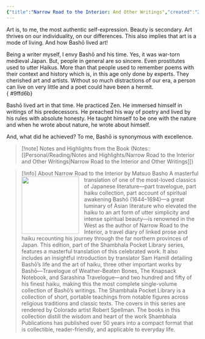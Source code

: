 ```yaml
---
{"title":"Narrow Road to the Interior: And Other Writings","created":"2021-06-25T00:00:00+06:00","updated":"2023-02-27T12:22:31+06:00","read_at":["2021-06-26T00:00:00+06:00"],"read_count":1,"authors":["Matsuo Bashō","Sam Hamill"],"isbn10":1570627169,"status":"Read","rating":5,"reviewed":true,"dg-publish":true,"dg-note-icon":2,"cover":"https://books.google.com/books/content?id=1L6SDwAAQBAJ&printsec=frontcover&img=1&zoom=1&edge=curl&source=gbs_api","tags":["history","japanese","travel","poetry","medieval","bestreads"],"permalink":"/personal/reading/books/read/narrow-road-to-the-interior-and-other-writings-by-matsuo-basho/","dgPassFrontmatter":true,"noteIcon":2}
---
```


Art is, to me, the most authentic self-expression. Beauty is secondary. Art thrives on our individuality, on our differences. This also implies that art is a mode of living. And how Bashō lived art!  
  
Being a writer myself, I envy Bashō and his time. Yes, it was war-torn medieval Japan. But, people in general are so sincere. Even prostitutes used to utter Haikus. More than that people used to remember poems with their context and history which is, in this age only done by experts. They cherished art and artists. Without so much distractions of our era, a person can live on very little and a poet could have been a hermit.  
{ #9ffd6b}

  
Bashō lived art in that time. He practiced Zen. He immersed himself in writings of his predecessors. He preached his way of poetry and lived by his rules with absolute honesty. He taught himself to be one with the nature and when he wrote about nature, he wrote about himself.  
  
And, what did he achieved? To me, Bashō is synonymous with excellence.

> [!note] Notes and Highlights from the Book
> (Notes:: [[Personal/Reading/Notes and Highlights/Narrow Road to the Interior and Other Writings\|Narrow Road to the Interior and Other Writings]])

> [!info] About Narrow Road to the Interior by Matsuo Basho
><img src="https://books.google.com/books/content?id=1L6SDwAAQBAJ&printsec=frontcover&img=1&zoom=1&edge=curl&source=gbs_api" style="float: left; margin-right: 1em;width: 150px; height: auto;" /> A masterful translation of one of the most-loved classics of Japanese literature—part travelogue, part haiku collection, part account of spiritual awakening Bashō (1644–1694)—a great luminary of Asian literature who elevated the haiku to an art form of utter simplicity and intense spiritual beauty—is renowned in the West as the author of Narrow Road to the Interior, a travel diary of linked prose and haiku recounting his journey through the far northern provinces of Japan. This edition, part of the Shambhala Pocket Library series, features a masterful translation of this celebrated work. It also includes an insightful introduction by translator Sam Hamill detailing Bashō’s life and the art of haiku, three other important works by Bashō—Travelogue of Weather-Beaten Bones, The Knapsack Notebook, and Sarashina Travelogue—and two hundred and fifty of his finest haiku, making this the most complete single-volume collection of Bashō’s writings. The Shambhala Pocket Library is a collection of short, portable teachings from notable figures across religious traditions and classic texts. The covers in this series are rendered by Colorado artist Robert Spellman. The books in this collection distill the wisdom and heart of the work Shambhala Publications has published over 50 years into a compact format that is collectible, reader-friendly, and applicable to everyday life.